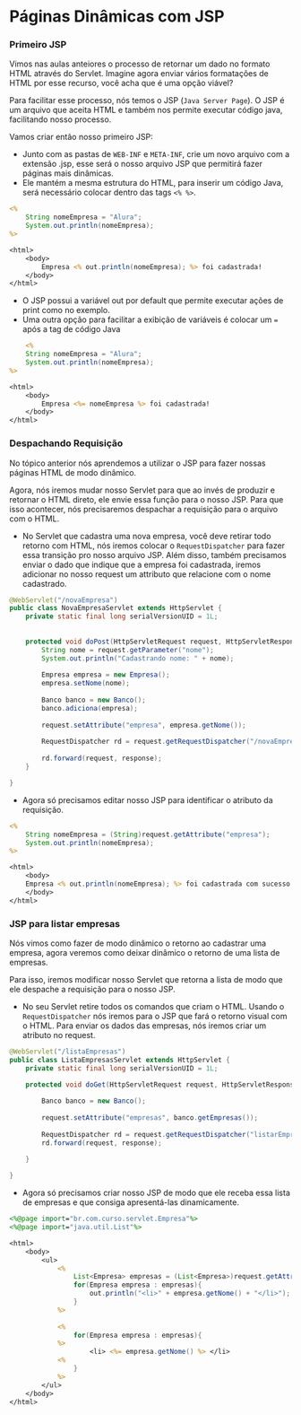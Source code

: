 # Páginas Dinâmicas com JSP

### Primeiro JSP

Vimos nas aulas anteiores o processo de retornar um dado no formato HTML através do Servlet. Imagine agora enviar vários formatações de HTML por esse recurso, você acha que é uma opção viável?

Para facilitar esse processo, nós temos o JSP (`Java Server Page`). O JSP é um arquivo que aceita HTML e também nos permite executar código java, facilitando nosso processo.

Vamos criar então nosso primeiro JSP:
- Junto com as pastas de `WEB-INF` e `META-INF`, crie um novo arquivo com a extensão .jsp, esse será o nosso arquivo JSP que permitirá fazer páginas mais dinâmicas.
- Ele mantém a mesma estrutura do HTML, para inserir um código Java, será necessário colocar dentro das tags `<% %>`.

```jsp
<% 
	String nomeEmpresa = "Alura";
	System.out.println(nomeEmpresa);
%>

<html>
	<body>
		Empresa <% out.println(nomeEmpresa); %> foi cadastrada!
	</body>
</html>
```

- O JSP possui a variável out por default que permite executar ações de print como no exemplo.
- Uma outra opção para facilitar a exibição de variáveis é colocar um `=` após a tag de código Java

```jsp
    <% 
	String nomeEmpresa = "Alura";
	System.out.println(nomeEmpresa);
%>

<html>
	<body>
		Empresa <%= nomeEmpresa %> foi cadastrada!
	</body>
</html>
```

### Despachando Requisição

No tópico anterior nós aprendemos a utilizar o JSP para fazer nossas páginas HTML de modo dinâmico.

Agora, nós iremos mudar nosso Servlet para que ao invés de produzir e retornar o HTML direto, ele envie essa função para o nosso JSP. Para que isso acontecer, nós precisaremos despachar a requisição para o arquivo com o HTML.
- No Servlet que cadastra uma nova empresa, você deve retirar todo retorno com HTML, nós iremos colocar o `RequestDispatcher` para fazer essa transição pro nosso arquivo JSP. Além disso, também precisamos enviar o dado que indique que a empresa foi cadastrada, iremos adicionar no nosso request um attributo que relacione com o nome cadastrado.

```java
@WebServlet("/novaEmpresa")
public class NovaEmpresaServlet extends HttpServlet {
	private static final long serialVersionUID = 1L;
       
    
	protected void doPost(HttpServletRequest request, HttpServletResponse response) throws ServletException, IOException {
		String nome = request.getParameter("nome");
		System.out.println("Cadastrando nome: " + nome);
		
		Empresa empresa = new Empresa();
		empresa.setNome(nome);
		
		Banco banco = new Banco();
		banco.adiciona(empresa);
		
		request.setAttribute("empresa", empresa.getNome());
		
		RequestDispatcher rd = request.getRequestDispatcher("/novaEmpresaCadastrada.jsp");
	
		rd.forward(request, response);
	}

}
```

- Agora só precisamos editar nosso JSP para identificar o atributo da requisição.

```jsp
<%
	String nomeEmpresa = (String)request.getAttribute("empresa");
	System.out.println(nomeEmpresa);
%>

<html>
	<body>
	Empresa <% out.println(nomeEmpresa); %> foi cadastrada com sucesso no DB!
	</body>
</html>
```

### JSP para listar empresas

Nós vimos como fazer de modo dinâmico o retorno ao cadastrar uma empresa, agora veremos como deixar dinâmico o retorno de uma lista de empresas.

Para isso, iremos modificar nosso Servlet que retorna a lista de modo que ele despache a requisição para o nosso JSP.
- No seu Servlet retire todos os comandos que criam o HTML. Usando o `RequestDispatcher` nós iremos para o JSP que fará o retorno visual com o HTML. Para enviar os dados das empresas, nós iremos criar um atributo no request.

```java
@WebServlet("/listaEmpresas")
public class ListaEmpresasServlet extends HttpServlet {
	private static final long serialVersionUID = 1L;

	protected void doGet(HttpServletRequest request, HttpServletResponse response) throws ServletException, IOException {
		
		Banco banco = new Banco();
		
		request.setAttribute("empresas", banco.getEmpresas());
		
		RequestDispatcher rd = request.getRequestDispatcher("listarEmpresas.jsp");
		rd.forward(request, response);
	
	}

}
```

- Agora só precisamos criar nosso JSP de modo que ele receba essa lista de empresas e que consiga apresentá-las dinamicamente.

```jsp
<%@page import="br.com.curso.servlet.Empresa"%>
<%@page import="java.util.List"%>

<html>
	<body>
		<ul>
			<%
				List<Empresa> empresas = (List<Empresa>)request.getAttribute("empresas");
				for(Empresa empresa : empresas){
					out.println("<li>" + empresa.getNome() + "</li>");
				}
			%>
			
			<%
				for(Empresa empresa : empresas){
			%>
					<li> <%= empresa.getNome() %> </li>
			<%
				}
			%>
		</ul>
	</body>
</html>
```